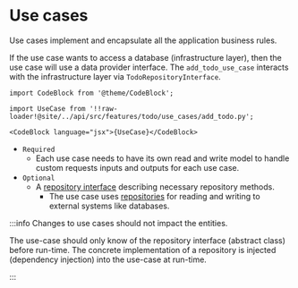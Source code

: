 # Use cases

Use cases implement and encapsulate all the application business rules. 

If the use case wants to access a database (infrastructure layer), then the use case will use a data provider interface. The `add_todo_use_case` interacts with the infrastructure layer via `TodoRepositoryInterface`.

```mdx-code-block
import CodeBlock from '@theme/CodeBlock';

import UseCase from '!!raw-loader!@site/../api/src/features/todo/use_cases/add_todo.py';

<CodeBlock language="jsx">{UseCase}</CodeBlock>
```

* `Required`
  * Each use case needs to have its own read and write model to handle custom requests inputs and outputs for each use case.
* `Optional`
  * A [repository interface](./../adding-data-providers/02-repository-interfaces.md) describing necessary repository methods.
    * The use case uses [repositories](../adding-data-providers/03-repositories.md) for reading and writing to external systems like databases.
  
:::info
Changes to use cases should not impact the entities.

The use-case should only know of the repository interface (abstract class) before run-time. The concrete implementation of a repository is injected (dependency injection) into the use-case at run-time. 

:::